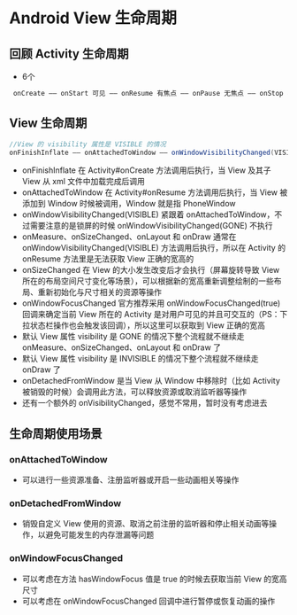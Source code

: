  # Android View 生命周期

 ## 回顾 Activity 生命周期
- 6个
```java
 onCreate —— onStart 可见 —— onResume 有焦点 —— onPause 无焦点 —— onStop 不可见 —— onDestory
```

## View 生命周期

```java
//View 的 visibility 属性是 VISIBLE 的情况
onFinishInflate —— onAttachedToWindow —— onWindowVisibilityChanged(VISIBLE) —— onMeasure —— onSizeChanged —— onLayout —— onDraw —— onWindowFocusChanged(true)  —— onWindowVisibilityChanged(GONE) —— onWindowFocusChanged(false) —— onDetachedFromWindow
```
- onFinishInflate 在 Activity#onCreate 方法调用后执行，当 View 及其子 View 从 xml 文件中加载完成后调用
- onAttachedToWindow 在 Activity#onResume 方法调用后执行，当 View 被添加到 Window 时候被调用，Window 就是指 PhoneWindow
- onWindowVisibilityChanged(VISIBLE) 紧跟着 onAttachedToWindow，不过需要注意的是锁屏的时候 onWindowVisibilityChanged(GONE) 不执行
- onMeasure、onSizeChanged、onLayout 和 onDraw 通常在 onWindowVisibilityChanged(VISIBLE) 方法调用后执行，所以在 Activity 的 onResume 方法里是无法获取 View 正确的宽高的
- onSizeChanged 在 View 的大小发生改变后才会执行（屏幕旋转导致 View 所在的布局空间尺寸变化等场景），可以根据新的宽高重新调整绘制的一些布局、重新初始化与尺寸相关的资源等操作
- onWindowFocusChanged 官方推荐采用 onWindowFocusChanged(true) 回调来确定当前 View 所在的 Activity 是对用户可见的并且可交互的（PS：下拉状态栏操作也会触发该回调），所以这里可以获取到 View 正确的宽高
- 默认 View 属性 visibility 是 GONE 的情况下整个流程就不继续走 onMeasure、onSizeChanged、onLayout 和 onDraw 了
- 默认 View 属性 visibility 是 INVISIBLE 的情况下整个流程就不继续走 onDraw 了
- onDetachedFromWindow 是当 View 从 Window 中移除时（比如 Activity 被销毁的时候）会调用此方法，可以释放资源或取消监听器等操作
- 还有一个额外的 onVisibilityChanged，感觉不常用，暂时没有考虑进去


## 生命周期使用场景

### onAttachedToWindow
- 可以进行一些资源准备、注册监听器或开启一些动画相关等操作
 
### onDetachedFromWindow
- 销毁自定义 View 使用的资源、取消之前注册的监听器和停止相关动画等操作，以避免可能发生的内存泄漏等问题

### onWindowFocusChanged
- 可以考虑在方法 hasWindowFocus 值是 true 的时候去获取当前 View 的宽高尺寸
- 可以考虑在 onWindowFocusChanged 回调中进行暂停或恢复动画的操作



 
 